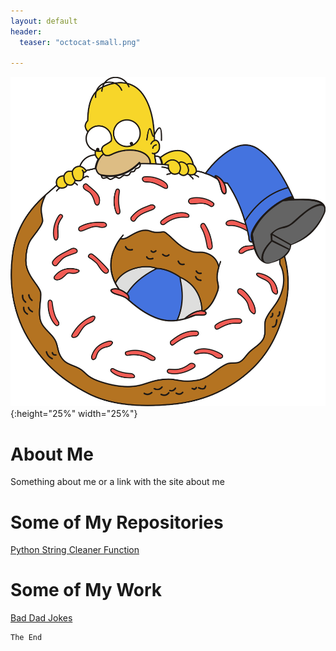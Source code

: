 ```yaml
---
layout: default
header:
  teaser: "octocat-small.png"

---
```

![Homer's Favorite Meal](./assets/images/homer-simpson-doughnut2.png){:height="25%" width="25%"}

# About Me

Something about me or a link with the site about me

# Some of My Repositories
[Python String Cleaner Function](https://github.com/RandallTSmith/string_cleaner/)

# Some of My Work

[Bad Dad Jokes](./baddadjokes/index.md)








```
The End
```
